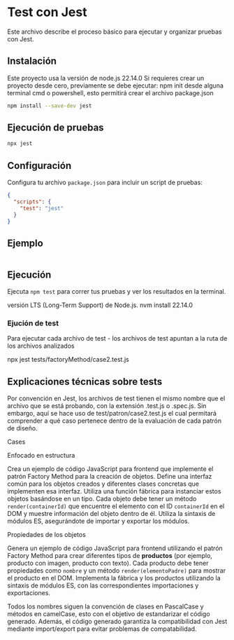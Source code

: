 # Test con Jest

Este archivo describe el proceso básico para ejecutar y organizar pruebas con Jest.


## Instalación

Este proyecto usa la versión de node.js  22.14.0
Si requieres crear un proyecto desde cero, previamente se debe ejecutar: npm init desde alguna terminal cmd o powershell, esto permitirá crear el archivo package.json

```bash
npm install --save-dev jest
```

## Ejecución de pruebas

```bash
npx jest
```

## Configuración

Configura tu archivo `package.json` para incluir un script de pruebas:

```json
{
  "scripts": {
    "test": "jest"
  }
}
```

## Ejemplo

```

```
## Ejecución

Ejecuta `npm test` para correr tus pruebas y ver los resultados en la terminal.

versión LTS (Long-Term Support) de Node.js.
nvm install 22.14.0

### Ejución de test
Para ejecutar cada archivo de test - los archivos de test apuntan a la ruta de los archivos analizados

npx jest tests/factoryMethod/case2.test.js

## Explicaciones técnicas sobre tests

Por convención en Jest, los archivos de test tienen el mismo nombre que el archivo que se está probando, con la extensión .test.js o .spec.js. Sin embargo, aquí se hace uso de test/patron/case2.test.js el cual permitará comprender a qué caso pertenece dentro de la evaluación de cada patrón de diseño. 

Cases

Enfocado en estructura

Crea un ejemplo de código JavaScript para frontend que implemente el patrón Factory Method para la creación de objetos. Define una interfaz común para los objetos creados y diferentes clases concretas que implementen esa interfaz. Utiliza una función fábrica para instanciar estos objetos basándose en un tipo. Cada objeto debe tener un método `render(containerId)` que encuentre el elemento con el ID `containerId` en el DOM y muestre información del objeto dentro de él. Utiliza la sintaxis de módulos ES, asegurándote de importar y exportar los módulos.

Propiedades de los objetos

Genera un ejemplo de código JavaScript para frontend utilizando el patrón Factory Method para crear diferentes tipos de **productos** (por ejemplo, producto con imagen, producto con texto). Cada producto debe tener propiedades como `nombre` y un método `render(elementoPadre)` para mostrar el producto en el DOM. Implementa la fábrica y los productos utilizando la sintaxis de módulos ES, con las correspondientes importaciones y exportaciones.


Todos los nombres siguen la convención de clases en PascalCase y métodos en camelCase, esto con el objetivo de estandarizar el código generado.
Además, el código generado garantiza la compatibilidad con Jest mediante import/export para evitar problemas de compatabilidad.